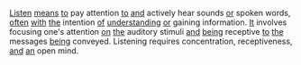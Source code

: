 [Listen](./listen.md) [means](./means.md) [to](./to.md) pay attention [to](./to.md) [and](./and.md) actively hear sounds [or](./or.md) spoken words, [often](./often.md) [with](./with.md) [the](./the.md) intention [of](./of.md) [understanding](./understanding.md) [or](./or.md) gaining information. [It](./it.md) involves focusing one's attention [on](./on.md) [the](./the.md) auditory stimuli [and](./and.md) [being](./being.md) receptive [to](./to.md) [the](./the.md) messages [being](./being.md) conveyed. Listening requires concentration, receptiveness, [and](./and.md) [an](./an.md) open mind.